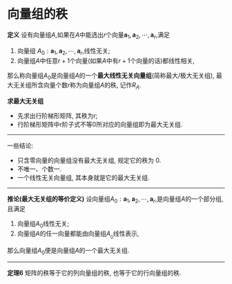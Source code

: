 # 向量组的秩

<b>定义</b>
设有向量组$A$,如果在$A$中能选出$r$个向量$\pmb{a}_1,\pmb{a}_2,\cdots,\pmb{a}_{r}$,满足

1. 向量组 $A_0:\pmb{a}_1,\pmb{a}_2,\cdots,\pmb{a}_r$,线性无关;
2. 向量组$A$中任意$r+1$个向量(如果$A$中有$r+1$个向量的话)都线性相关,

那么称向量组$A_0$是向量组$A$的一个**最大线性无关向量组**(简称最大/极大无关组),
最大无关组所含向量个数$r$称为向量组$A$的秩, 记作$R_A$.

<b>求最大无关组</b>

- 先求出行阶梯形矩阵, 其秩为r;
- 行阶梯形矩阵中r阶子式不等0所对应的向量组即为最大无关组.

---

一些结论:

- 只含零向量的向量组没有最大无关组, 规定它的秩为 0.
- 不唯一、个数一.
- 一个线性无关向量组, 其本身就是它的最大无关组.

---

<b>推论(最大无关组的等价定义)</b>
设向量组$A_0:\pmb{a}_1,\pmb{a}_2,\cdots,\pmb{a}_r$,是向量组$A$的一个部分组, 且满足

1. 向量组$A_0$线性无关;
2. 向量组$A$的任一向量都能由向量组$A_{_0}$线性表示,

那么向量组$A_0$便是向量组$A$的一个最大无关组.

---

<b>定理6</b>
矩阵的秩等于它的列向量组的秩, 也等于它的行向量组的秩.
